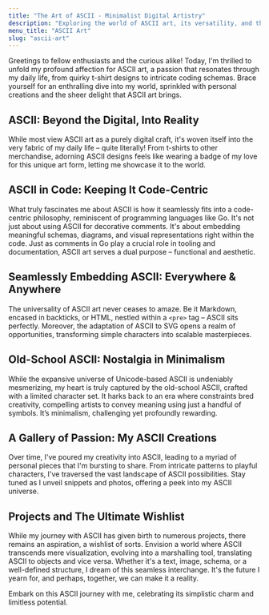 ```yaml
---
title: "The Art of ASCII - Minimalist Digital Artistry"
description: "Exploring the world of ASCII art, its versatility, and the joy it brings to minimalism. Discover the ease of embedding ASCII art in various formats and the charm of old-school ASCII art. Join me in celebrating this unique form of artistic expression."
menu_title: "ASCII Art"
slug: "ascii-art"
---
```


Greetings to fellow enthusiasts and the curious alike! Today, I'm thrilled to unfold my profound affection for ASCII art, a passion that resonates through my daily life, from quirky t-shirt designs to intricate coding schemas. Brace yourself for an enthralling dive into my world, sprinkled with personal creations and the sheer delight that ASCII art brings.

## ASCII: Beyond the Digital, Into Reality
While most view ASCII art as a purely digital craft, it's woven itself into the very fabric of my daily life – quite literally! From t-shirts to other merchandise, adorning ASCII designs feels like wearing a badge of my love for this unique art form, letting me showcase it to the world.

## ASCII in Code: Keeping It Code-Centric
What truly fascinates me about ASCII is how it seamlessly fits into a code-centric philosophy, reminiscent of programming languages like Go. It's not just about using ASCII for decorative comments. It's about embedding meaningful schemas, diagrams, and visual representations right within the code. Just as comments in Go play a crucial role in tooling and documentation, ASCII art serves a dual purpose – functional and aesthetic.

## Seamlessly Embedding ASCII: Everywhere & Anywhere
The universality of ASCII art never ceases to amaze. Be it Markdown, encased in backticks, or HTML, nestled within a `<pre>` tag – ASCII sits perfectly. Moreover, the adaptation of ASCII to SVG opens a realm of opportunities, transforming simple characters into scalable masterpieces.

## Old-School ASCII: Nostalgia in Minimalism
While the expansive universe of Unicode-based ASCII is undeniably mesmerizing, my heart is truly captured by the old-school ASCII, crafted with a limited character set. It harks back to an era where constraints bred creativity, compelling artists to convey meaning using just a handful of symbols. It’s minimalism, challenging yet profoundly rewarding.

## A Gallery of Passion: My ASCII Creations
Over time, I've poured my creativity into ASCII, leading to a myriad of personal pieces that I'm bursting to share. From intricate patterns to playful characters, I've traversed the vast landscape of ASCII possibilities. Stay tuned as I unveil snippets and photos, offering a peek into my ASCII universe.

## Projects and The Ultimate Wishlist
While my journey with ASCII has given birth to numerous projects, there remains an aspiration, a wishlist of sorts. Envision a world where ASCII transcends mere visualization, evolving into a marshalling tool, translating ASCII to objects and vice versa. Whether it's a text, image, schema, or a well-defined structure, I dream of this seamless interchange. It's the future I yearn for, and perhaps, together, we can make it a reality.

Embark on this ASCII journey with me, celebrating its simplistic charm and limitless potential.
